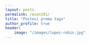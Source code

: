 ```yaml
---
layout: posts
permalink: /econ101/
title: "Postovi prema tagu"
author_profile: true
header: 
    image: "/images/lopez-robin.jpg"
---
```



